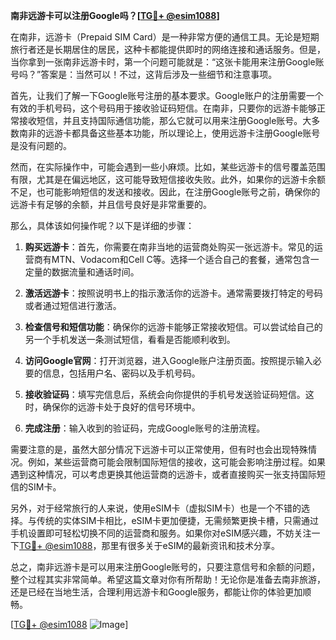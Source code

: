 **南非远游卡可以注册Google吗？[[TG💪+ @esim1088](https://t.me/s/esim1088)]**

在南非，远游卡（Prepaid SIM Card）是一种非常方便的通信工具。无论是短期旅行者还是长期居住的居民，这种卡都能提供即时的网络连接和通话服务。但是，当你拿到一张南非远游卡时，第一个问题可能就是：“这张卡能用来注册Google账号吗？”答案是：当然可以！不过，这背后涉及一些细节和注意事项。

首先，让我们了解一下Google账号注册的基本要求。Google账户的注册需要一个有效的手机号码，这个号码用于接收验证码短信。在南非，只要你的远游卡能够正常接收短信，并且支持国际通信功能，那么它就可以用来注册Google账号。大多数南非的远游卡都具备这些基本功能，所以理论上，使用远游卡注册Google账号是没有问题的。

然而，在实际操作中，可能会遇到一些小麻烦。比如，某些远游卡的信号覆盖范围有限，尤其是在偏远地区，这可能导致短信接收失败。此外，如果你的远游卡余额不足，也可能影响短信的发送和接收。因此，在注册Google账号之前，确保你的远游卡有足够的余额，并且信号良好是非常重要的。

那么，具体该如何操作呢？以下是详细的步骤：

1. **购买远游卡**：首先，你需要在南非当地的运营商处购买一张远游卡。常见的运营商有MTN、Vodacom和Cell C等。选择一个适合自己的套餐，通常包含一定量的数据流量和通话时间。

2. **激活远游卡**：按照说明书上的指示激活你的远游卡。通常需要拨打特定的号码或者通过短信进行激活。

3. **检查信号和短信功能**：确保你的远游卡能够正常接收短信。可以尝试给自己的另一个手机发送一条测试短信，看看是否能顺利收到。

4. **访问Google官网**：打开浏览器，进入Google账户注册页面。按照提示输入必要的信息，包括用户名、密码以及手机号码。

5. **接收验证码**：填写完信息后，系统会向你提供的手机号发送验证码短信。这时，确保你的远游卡处于良好的信号环境中。

6. **完成注册**：输入收到的验证码，完成Google账号的注册流程。

需要注意的是，虽然大部分情况下远游卡可以正常使用，但有时也会出现特殊情况。例如，某些运营商可能会限制国际短信的接收，这可能会影响注册过程。如果遇到这种情况，可以考虑更换其他运营商的远游卡，或者直接购买一张支持国际短信的SIM卡。

另外，对于经常旅行的人来说，使用eSIM卡（虚拟SIM卡）也是一个不错的选择。与传统的实体SIM卡相比，eSIM卡更加便捷，无需频繁更换卡槽，只需通过手机设置即可轻松切换不同的运营商和服务。如果你对eSIM感兴趣，不妨关注一下[TG💪+ @esim1088](https://t.me/s/esim1088)，那里有很多关于eSIM的最新资讯和技术分享。

总之，南非远游卡是可以用来注册Google账号的，只要注意信号和余额的问题，整个过程其实非常简单。希望这篇文章对你有所帮助！无论你是准备去南非旅游，还是已经在当地生活，合理利用远游卡和Google服务，都能让你的体验更加顺畅。

[[TG💪+ @esim1088](https://t.me/s/esim1088) ![Image](https://i.postimg.cc/4NQfJmqS/Snipaste-2025-05-13-00-14-12.png)]